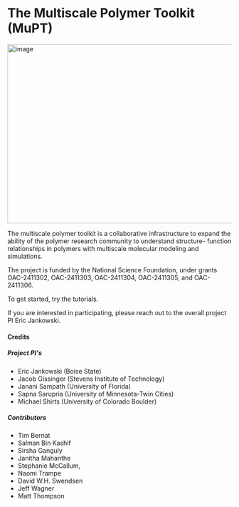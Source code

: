 # The Multiscale Polymer Toolkit (MuPT)

<img width="533" height="402" alt="image" src="https://github.com/user-attachments/assets/8efe5945-f4f9-44b0-803f-0caa0d2bb52a" />

The multiscale polymer toolkit is a collaborative infrastructure to expand the ability of the polymer research community to understand structure- function relationships in polymers with multiscale molecular modeling and simulations. 

The project is funded by the National Science Foundation, under grants OAC-2411302, OAC-2411303, OAC-2411304, OAC-2411305, and OAC-2411306.

To get started, try the tutorials. 

If you are interested in participating, please reach out to the overall project PI Eric Jankowski.

#### Credits

##### Project PI's

- Eric Jankowski (Boise State)
- Jacob Gissinger (Stevens Institute of Technology)
- Janani Sampath (University of Florida)
- Sapna Sarupria (University of Minnesota-Twin Cities)
- Michael Shirts (University of Colorado Boulder)

##### Contributors

- Tim Bernat
- Salman Bin Kashif
- Sirsha Ganguly
- Janitha Mahanthe
- Stephanie McCallum,
- Naomi Trampe
- David W.H. Swendsen
- Jeff Wagner
- Matt Thompson
